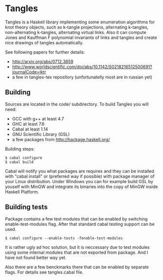 Tangles
=======

Tangles is a Haskell library implementing some enumeration algorithms for knot theory objects,
such as k-tangle projections, alternating k-tangles, non-alternating k-tangles, alternating
virtual links. Also it can compute Jones and Kauffman F polynomial invariants of links and
tangles and create nice drawings of tangles automatically.

See following papers for further details:
  - http://arxiv.org/abs/0712.3859
  - http://www.worldscientific.com/doi/abs/10.1142/S0218216512500691?journalCode=jktr
  - a few in tangles-tex repository (unfortunatelly most are in russian yet)


Building
--------

Sources are located in the code/ subdirectory.
To build Tangles you will need:

  - GCC with g++ at least 4.7
  - GHC at least 7.6
  - Cabal at least 1.14
  - GNU Scientific Library (GSL)
  - a few packages from http://hackage.haskell.org/

Building steps:

    $ cabal configure
    $ cabal build

Cabal will notify you what packages are requires and they can be installed with "cabal install" or
(preferred way if possible) with package manager of your Linux distribution. Under Windows you can
for example build GSL by youself with MinGW and integrate its binaries into the copy of MinGW inside
Haskell Platform.


Building tests
--------------

Package contains a few test modules that can be enabled by switching enable-test-modules flag. After
that standard cabal testing support can be used.

    $ cabal configure --enable-tests -fenable-test-modules

It is rather ugly ad hoc solution, but it is neccessary due to test modules using some internal modules
that are not exported from package. And I have not found better way yet.

Also there are a few benckmarks there that can be enabled by separate flags. For details see
tangles.cabal file.
